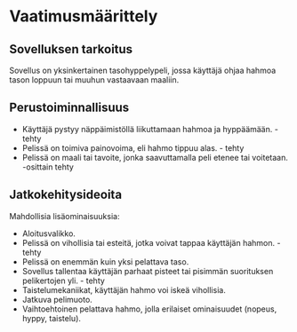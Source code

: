 # Vaatimusmäärittely
 
## Sovelluksen tarkoitus

Sovellus on yksinkertainen tasohyppelypeli, jossa käyttäjä ohjaa hahmoa tason loppuun tai muuhun vastaavaan maaliin.

## Perustoiminnallisuus

- Käyttäjä pystyy näppäimistöllä liikuttamaan hahmoa ja hyppäämään.     - tehty  
- Pelissä on toimiva painovoima, eli hahmo tippuu alas.                 - tehty  
- Pelissä on maali tai tavoite, jonka saavuttamalla peli etenee tai voitetaan.  -osittain tehty  

## Jatkokehitysideoita

Mahdollisia lisäominaisuuksia:  
- Aloitusvalikko.  
- Pelissä on vihollisia tai esteitä, jotka voivat tappaa käyttäjän hahmon.      - tehty  
- Pelissä on enemmän kuin yksi pelattava taso.  
- Sovellus tallentaa käyttäjän parhaat pisteet tai pisimmän suorituksen pelikertojen yli.  - tehty  
- Taistelumekaniikat, käyttäjän hahmo voi iskeä vihollisia.  
- Jatkuva pelimuoto.  
- Vaihtoehtoinen pelattava hahmo, jolla erilaiset ominaisuudet (nopeus, hyppy, taistelu).  


